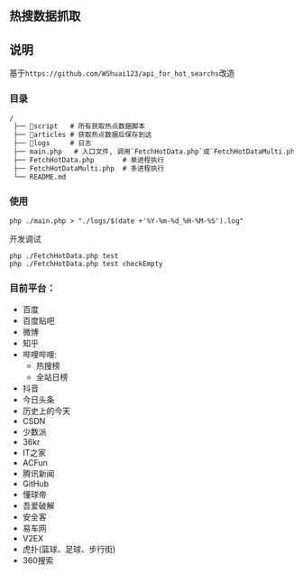 ## 热搜数据抓取

## 说明
基于`https://github.com/WShuai123/api_for_hot_searchs`改造

### 目录
```txt
/
 ├── 📂script   # 所有获取热点数据脚本
 ├── 📂articles # 获取热点数据后保存到这
 ├── 📂logs     # 日志
 ├── main.php   # 入口文件, 调用`FetchHotData.php`或`FetchHotDataMulti.php`
 ├── FetchHotData.php       # 单进程执行
 ├── FetchHotDataMulti.php  # 多进程执行
 └── README.md
```

### 使用

```shell
php ./main.php > "./logs/$(date +'%Y-%m-%d_%H-%M-%S').log"
```

开发调试
```shell
php ./FetchHotData.php test
php ./FetchHotData.php test checkEmpty
```

### 目前平台：

+ 百度
+ 百度贴吧
+ 微博
+ 知乎
+ 哔哩哔哩: 
    + 热搜榜
    + 全站日榜
+ 抖音
+ 今日头条
+ 历史上的今天
+ CSDN
+ 少数派
+ 36kr
+ IT之家
+ ACFun
+ 腾讯新闻
+ GitHub
+ 懂球帝
+ 吾爱破解
+ 安全客
+ 易车网
+ V2EX
+ 虎扑(篮球、足球、步行街)
+ 360搜索
